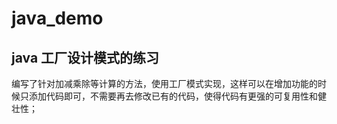 # java_demo

## java 工厂设计模式的练习

编写了针对加减乘除等计算的方法，使用工厂模式实现，这样可以在增加功能的时候只添加代码即可，不需要再去修改已有的代码，使得代码有更强的可复用性和健壮性；
